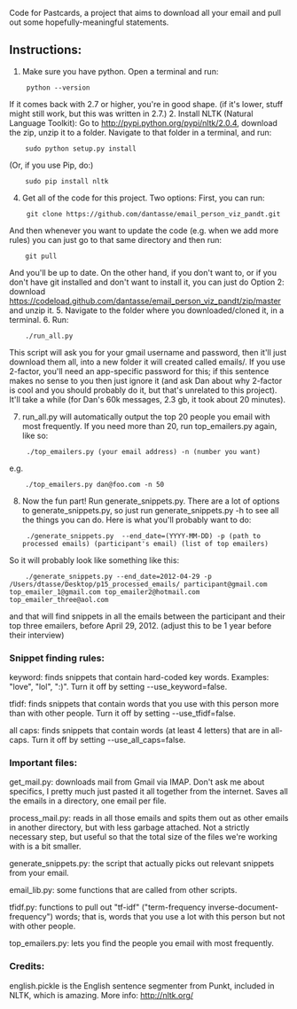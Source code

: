 Code for Pastcards, a project that aims to download all your email and pull out
some hopefully-meaningful statements.

## Instructions:
1. Make sure you have python. Open a terminal and run:

        python --version
If it comes back with 2.7 or higher, you're in good shape. (if it's lower, stuff might still work, but this was written in 2.7.)
2. Install NLTK (Natural Language Toolkit): Go to <http://pypi.python.org/pypi/nltk/2.0.4>, download the zip, unzip it to a folder. Navigate to that folder in a terminal, and run:

        sudo python setup.py install
(Or, if you use Pip, do:)

        sudo pip install nltk

4. Get all of the code for this project. Two options: First, you can run:

        git clone https://github.com/dantasse/email_person_viz_pandt.git
And then whenever you want to update the code (e.g. when we add more rules) you can just go to that same directory and then run:
 
        git pull
And you'll be up to date. On the other hand, if you don't want to, or if you don't have git installed and don't want to install it, you can just do Option 2: download <https://codeload.github.com/dantasse/email_person_viz_pandt/zip/master> and unzip it.
5. Navigate to the folder where you downloaded/cloned it, in a terminal.
6. Run:

        ./run_all.py
This script will ask you for your gmail username and password, then it'll just download them all, into a new folder it will created called emails/. If you use 2-factor, you'll need an app-specific password for this; if this sentence makes no sense to you then just ignore it (and ask Dan about why 2-factor is cool and you should probably do it, but that's unrelated to this project). It'll take a while (for Dan's 60k messages, 2.3 gb, it took about 20 minutes).

7. run\_all.py will automatically output the top 20 people you email with most frequently. If you need more than 20, run top\_emailers.py again, like so:

        ./top_emailers.py (your email address) -n (number you want)
e.g.
 
        ./top_emailers.py dan@foo.com -n 50

8. Now the fun part! Run generate\_snippets.py. There are a lot of options to generate\_snippets.py, so just run generate\_snippets.py -h to see all the things you can do. Here is what you'll probably want to do:

        ./generate_snippets.py  --end_date=(YYYY-MM-DD) -p (path to processed emails) (participant's email) (list of top emailers)
So it will probably look like something like this:

        ./generate_snippets.py --end_date=2012-04-29 -p /Users/dtasse/Desktop/p15_processed_emails/ participant@gmail.com top_emailer_1@gmail.com top_emailer2@hotmail.com top_emailer_three@aol.com
and that will find snippets in all the emails between the participant and their top three emailers, before April 29, 2012. (adjust this to be 1 year before their interview)

### Snippet finding rules:

keyword: finds snippets that contain hard-coded key words. Examples: "love", "lol", ":)". Turn it off by setting --use\_keyword=false.

tfidf: finds snippets that contain words that you use with this person more than with other people. Turn it off by setting --use\_tfidf=false.

all caps: finds snippets that contain words (at least 4 letters) that are in all-caps. Turn it off by setting --use\_all\_caps=false.

### Important files: 

get\_mail.py: downloads mail from Gmail via IMAP. Don't ask me
about specifics, I pretty much just pasted it all together from the internet.
Saves all the emails in a directory, one email per file.

process\_mail.py: reads in all those emails and spits them out
as other emails in another directory, but with less garbage attached. Not a
strictly necessary step, but useful so that the total size of the files we're
working with is a bit smaller.

generate\_snippets.py: the script that actually picks out relevant snippets
from your email.

email\_lib.py: some functions that are called from other scripts.

tfidf.py: functions to pull out "tf-idf" ("term-frequency inverse-document-frequency") words; that is, words that you use a lot with this person but not with other people.

top\_emailers.py: lets you find the people you email with most frequently.

### Credits:
english.pickle is the English sentence segmenter from Punkt, included in NLTK,
which is amazing. More info: <http://nltk.org/>

